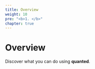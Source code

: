 ```yaml
---
title: Overview
weight: 10
pre: "<b>1. </b>"
chapter: true
---
```


# Overview

Discover what you can do using **quanted**.


